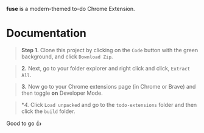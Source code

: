 **fuse** is a modern-themed to-do Chrome Extension.

# Documentation

> **Step 1.** Clone this project by clicking on the `Code` button with the green background, and click `Download Zip`.

> **2.** Next, go to your folder explorer and right click and click, `Extract All`.

> **3.** Now go to your Chrome extensions page (in Chrome or Brave) and then toggle **on** Developer Mode.

> **4.* Click `Load unpacked` and go to the `todo-extensions` folder and then click the `build` folder.

Good to go 👍
